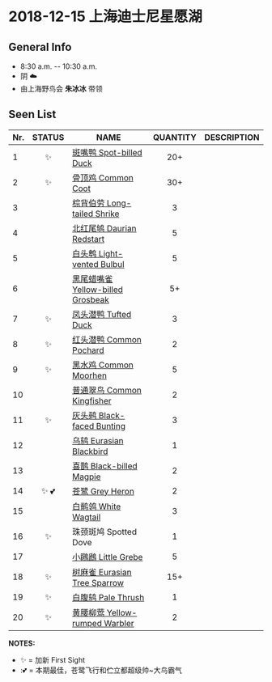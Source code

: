 # 2018-12-15 上海迪士尼星愿湖

## General Info
*  8:30 a.m. -- 10:30 a.m.
*  阴  :cloud:
*  由上海野鸟会 __朱冰冰__ 带领

## Seen List
Nr.|STATUS | NAME                                   | QUANTITY| DESCRIPTION                    |
|--| :--:  |----------------------------------------| :-----: |--------------------------------|
|1|:sparkles:|[斑嘴鸭 Spot-billed Duck](https://github.com/simonace/My-Birding-Log/blob/master/have-seen-list.md#%E6%96%91%E5%98%B4%E9%B8%AD-spot-billed-duck)| 20+  | |
|2|:sparkles:|[骨顶鸡 Common Coot](https://github.com/simonace/My-Birding-Log/blob/master/have-seen-list.md#%E9%AA%A8%E9%A1%B6%E9%B8%A1-common-coot)| 30+ |   |
|3| |[棕背伯劳 Long-tailed Shrike](https://github.com/simonace/My-Birding-Log/blob/master/have-seen-list.md#%E6%A3%95%E8%83%8C%E4%BC%AF%E5%8A%B3-long-tailed-shrike)| 3 |      |
|4| |[北红尾鸲 Daurian Redstart](https://github.com/simonace/My-Birding-Log/blob/master/have-seen-list.md#%E5%8C%97%E7%BA%A2%E5%B0%BE%E9%B8%B2-daurian-redstart)|5 |    |
|5| |[白头鹎 Light-vented Bulbul](https://github.com/simonace/My-Birding-Log/blob/master/have-seen-list.md#%E7%99%BD%E5%A4%B4%E9%B9%8E-light-vented-bulbul)| 5 |                   |
|6| |[黑尾蜡嘴雀 Yellow-billed Grosbeak](https://github.com/simonace/My-Birding-Log/blob/master/have-seen-list.md#%E9%BB%91%E5%B0%BE%E8%9C%A1%E5%98%B4%E9%9B%80-yellow-billed-grosbeak)| 5+ |   |
|7|:sparkles:|[凤头潜鸭 Tufted Duck](https://github.com/simonace/My-Birding-Log/blob/master/have-seen-list.md#%E5%87%A4%E5%A4%B4%E6%BD%9C%E9%B8%AD-tufted-duck)| 3 | |
|8|:sparkles:|[红头潜鸭 Common Pochard](https://github.com/simonace/My-Birding-Log/blob/master/have-seen-list.md#%E7%BA%A2%E5%A4%B4%E6%BD%9C%E9%B8%AD-common-pochard)| 2 |  |
|9|:sparkles:|[黑水鸡 Common Moorhen](https://github.com/simonace/My-Birding-Log/blob/master/have-seen-list.md#%E9%BB%91%E6%B0%B4%E9%B8%A1-common-moorhen)| 5 |  |
|10| |[普通翠鸟 Common Kingfisher](https://github.com/simonace/My-Birding-Log/blob/master/have-seen-list.md#%E6%99%AE%E9%80%9A%E7%BF%A0%E9%B8%9F-common-kingfisher)| 2 | |
|11|:sparkles:|[灰头鹀 Black-faced Bunting](https://github.com/simonace/My-Birding-Log/blob/master/have-seen-list.md#%E7%81%B0%E5%A4%B4%E9%B9%80-black-faced-bunting)| 3 |  |
|12| |[乌鸫 Eurasian Blackbird](https://github.com/simonace/My-Birding-Log/blob/master/have-seen-list.md#%E4%B9%8C%E9%B8%AB-eurasian-blackbird)| 1 |  |
|13| |[喜鹊 Black-billed Magpie](https://github.com/simonace/My-Birding-Log/blob/master/have-seen-list.md#%E5%96%9C%E9%B9%8A-black-billed-magpie)| 2 | |
|14|:sparkles: :two_hearts:|[苍鹭 Grey Heron](https://github.com/simonace/My-Birding-Log/blob/master/have-seen-list.md#%E8%8B%8D%E9%B9%AD-grey-heron)| 2 |  |
|15||[白鹡鸰 White Wagtail](https://github.com/simonace/My-Birding-Log/blob/master/have-seen-list.md#%E7%99%BD%E9%B9%A1%E9%B8%B0-white-wagtail)| 3 |  |
|16|:sparkles:|珠颈斑鸠 Spotted Dove| 1 |  |
|17| |[小鸊鷉 Little Grebe](https://github.com/simonace/My-Birding-Log/blob/master/have-seen-list.md#%E5%B0%8F%E9%B8%8A%E9%B7%89-little-grebe)| 5 | |
|18|:sparkles:|[树麻雀 Eurasian Tree Sparrow](https://github.com/simonace/My-Birding-Log/blob/master/have-seen-list.md#%E6%A0%91%E9%BA%BB%E9%9B%80-eurasian-tree-sparrow)| 15+ |  |
|19|:sparkles:|[白腹鸫 Pale Thrush](https://github.com/simonace/My-Birding-Log/blob/master/have-seen-list.md#%E7%99%BD%E8%85%B9%E9%B8%AB-pale-thrush)| 1 |  |
|20|:sparkles:|[黄腰柳莺 Yellow-rumped Warbler](https://github.com/simonace/My-Birding-Log/blob/master/have-seen-list.md#%E9%BB%84%E8%85%B0%E6%9F%B3%E8%8E%BA-pallass-leaf-warbler)| 2 |  |


**NOTES:**
- :sparkles: = 加新 First Sight
- ::two_hearts: = 本期最佳，苍鹭飞行和伫立都超级帅~大鸟霸气
